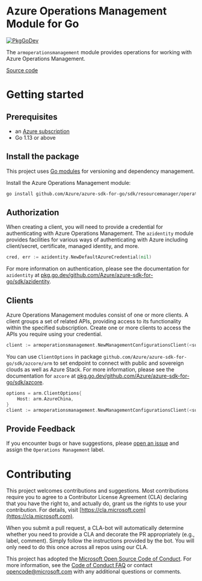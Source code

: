 # Azure Operations Management Module for Go

[![PkgGoDev](https://pkg.go.dev/badge/github.com/Azure/azure-sdk-for-go/sdk/resourcemanager/operationsmanagement/armoperationsmanagement)](https://pkg.go.dev/github.com/Azure/azure-sdk-for-go/sdk/resourcemanager/operationsmanagement/armoperationsmanagement)

The `armoperationsmanagement` module provides operations for working with Azure Operations Management.

[Source code](https://github.com/Azure/azure-sdk-for-go/tree/main/sdk/resourcemanager/operationsmanagement/armoperationsmanagement)

# Getting started

## Prerequisites

- an [Azure subscription](https://azure.microsoft.com/free/)
- Go 1.13 or above

## Install the package

This project uses [Go modules](https://github.com/golang/go/wiki/Modules) for versioning and dependency management.

Install the Azure Operations Management module:

```sh
go install github.com/Azure/azure-sdk-for-go/sdk/resourcemanager/operationsmanagement/armoperationsmanagement
```

## Authorization

When creating a client, you will need to provide a credential for authenticating with Azure Operations Management.  The `azidentity` module provides facilities for various ways of authenticating with Azure including client/secret, certificate, managed identity, and more.

```go
cred, err := azidentity.NewDefaultAzureCredential(nil)
```

For more information on authentication, please see the documentation for `azidentity` at [pkg.go.dev/github.com/Azure/azure-sdk-for-go/sdk/azidentity](https://pkg.go.dev/github.com/Azure/azure-sdk-for-go/sdk/azidentity).

## Clients

Azure Operations Management modules consist of one or more clients.  A client groups a set of related APIs, providing access to its functionality within the specified subscription.  Create one or more clients to access the APIs you require using your credential.

```go
client := armoperationsmanagement.NewManagementConfigurationsClient(<subscription ID>, cred, nil)
```

You can use `ClientOptions` in package `github.com/Azure/azure-sdk-for-go/sdk/azcore/arm` to set endpoint to connect with public and sovereign clouds as well as Azure Stack. For more information, please see the documentation for `azcore` at [pkg.go.dev/github.com/Azure/azure-sdk-for-go/sdk/azcore](https://pkg.go.dev/github.com/Azure/azure-sdk-for-go/sdk/azcore).

```go
options = arm.ClientOptions{
    Host: arm.AzureChina,
}
client := armoperationsmanagement.NewManagementConfigurationsClient(<subscription ID>, cred, &options)
```

## Provide Feedback

If you encounter bugs or have suggestions, please
[open an issue](https://github.com/Azure/azure-sdk-for-go/issues) and assign the `Operations Management` label.

# Contributing

This project welcomes contributions and suggestions. Most contributions require
you to agree to a Contributor License Agreement (CLA) declaring that you have
the right to, and actually do, grant us the rights to use your contribution.
For details, visit [https://cla.microsoft.com](https://cla.microsoft.com).

When you submit a pull request, a CLA-bot will automatically determine whether
you need to provide a CLA and decorate the PR appropriately (e.g., label,
comment). Simply follow the instructions provided by the bot. You will only
need to do this once across all repos using our CLA.

This project has adopted the
[Microsoft Open Source Code of Conduct](https://opensource.microsoft.com/codeofconduct/).
For more information, see the
[Code of Conduct FAQ](https://opensource.microsoft.com/codeofconduct/faq/)
or contact [opencode@microsoft.com](mailto:opencode@microsoft.com) with any
additional questions or comments.
